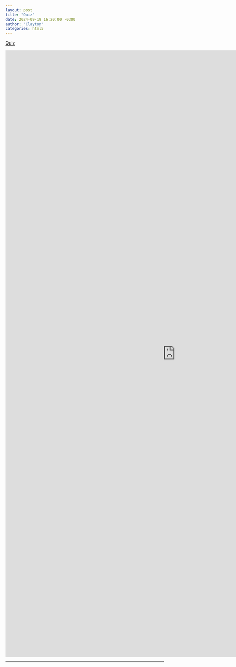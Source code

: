 ```yaml
---
layout: post
title: "Quiz"
date: 2024-09-19 16:20:00 -0300
author: "Clayton"
categories: html5
---
```

[Quiz](https://docs.google.com/forms/d/e/1FAIpQLSdxlCt1UEExbbgVkYkNNcbGJs506qRhuHBuIY0WFRrVXCq95A/viewform?usp=sf_link)   


<iframe src="https://docs.google.com/forms/d/e/1FAIpQLSdxlCt1UEExbbgVkYkNNcbGJs506qRhuHBuIY0WFRrVXCq95A/viewform?embedded=true" width="1080" height="1920" frameborder="0" marginheight="0" marginwidth="0">Carregando…</iframe>

<hr> 
